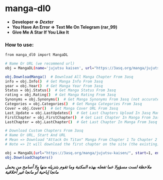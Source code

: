 # manga-dl0

- **Developer =>** ***Dexter***
- **You Have An Error => Text Me On Telegram (rar_99)**
- **Give Me A Star If You Like It**


### How to use:
```bash
from manga_dl0 import MangaDL

# Name Or URL (we recommend url)
obj = MangaDL(name='jujutsu kaisen', url="https://3asq.org/manga/jujutsu-kaisen/")

obj.DownloadManga()  # Download All Manga Chapter From 3asq
info = obj.Info()  # Get Manga Info From 3asq
year = obj.Year()  # Get Manga Year From 3asq
Status = obj.Status()  # Get Manga Status From 3asq
rating = obj.Rating()  # Get Manga Rating From 3asq
Synonyms = obj.Synonyms()  # Get Manga Synonyms From 3asq (not accurate)
Categories = obj.Categories()  # Get Manga Categories From 3asq
Cover = obj.Cover()  # Get Manga Cover URL From 3asq
Last_Update = obj.LastUpdates()  # Get Last Chapters Upload In 3asq Manga (not accurate)
FirstChapter = obj.FirstChapter()  # Get Last Chapter In Manga From 3asq
LastChapter = obj.LastChapter()  # Get Last Chapter In Manga From 3asq

# Download Custom Chapters From 3asq
# Name Or URL, Start And URL
# Mean => Download "Attack On Titan" Manga From Chapter 1 To Chapter 2
# Note => It will download the first chapter on the site (the existing), not the real first chapter

obj = MangaDL(url="https://3asq.org/manga/jujutsu-kaisen/", start=1, end=2)
obj.DownloadChapters()
```

***ملاحظة لست مسؤولا عما تفعله بهذه المكتبة وما تقوم بتنزيله منها ولا أسامح من يحمل مانجا إباحية أو مانجا غير أخلاقية***
